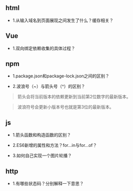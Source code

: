 ## html

- 1.从输入域名到页面展现之间发生了什么？缓存相关？

## Vue

- 1.双向绑定依赖收集的具体过程？

## npm

- 1.package.json和package-lock.json之间的区别？

- 2.波浪号（~）与箭头号（^）的区别？

>箭头会将当前版本的依赖更新到当前第2位数字的最新版本。

>波浪符号会更新小版本号也就是第3位的最新版本。

## js

- 1.箭头函数和构造函数的区别？

- 2.ES6新增的属性和方法？for...in与for...of？

- 3.如何自己实现一个图片轮播？

## http

- 1.有哪些状态码？分别解释一下意思？

